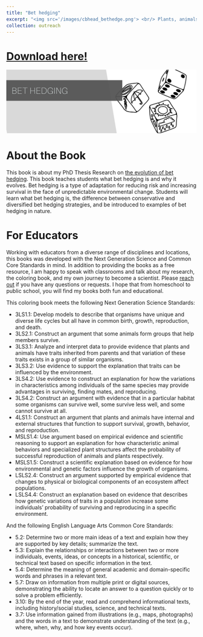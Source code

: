 ```yaml
---
title: "Bet hedging"
excerpt: "<img src='/images/cbhead_bethedge.png'> <br/> Plants, animals, and microbes all use bet hedging to survive unpredictable environmental change. Learn more about my PhD thesis research on the evolution of bet hedging!"
collection: outreach
---
```

<head>
<!-- Global site tag (gtag.js) - Google Analytics -->
<script async src="https://www.googletagmanager.com/gtag/js?id=UA-174576010-1"></script>
<script>
  window.dataLayer = window.dataLayer || [];
  function gtag(){dataLayer.push(arguments);}
  gtag('js', new Date());

  gtag('config', 'UA-174576010-1');
</script>
</head>

# [Download here!](/files/bethedgingcoloringbook.pdf)

<img src='/images/cbhead_bethedge.png'>

# About the Book
This book is about my PhD Thesis Research on [the evolution of bet hedging](https://www.sciencemaya.com/portfolio/1_bethedging/). This book teaches students what bet hedging is and why it evolves. Bet hedging is a type of adaptation for reducing risk and increasing survival in the face of unpredictable environmental change. Students will learn what bet hedging is, the difference between conservative and diversified bet hedging strategies, and be introduced to examples of bet hedging in nature.  

# For Educators
Working with educators from a diverse range of disciplines and locations, this books was developed with the Next Generation Science and Common Core Standards in mind. In addition to providing the books as a free resource, I am happy to speak with classrooms and talk about my research, the coloring book, and my own journey to become a scientist. Please [reach out](mailto:maya_weissman@brown.edu) if you have any questions or requests. I hope that from homeschool to public school, you will find my books both fun and educational.

This coloring book meets the following Next Generation Science Standards:
* 3LS1.1: Develop models to describe that organisms have unique and diverse life cycles but all have in common birth, growth, reproduction, and death.
* 3LS2.1: Construct an argument that some animals form groups that help members survive.
* 3LS3.1: Analyze and interpret data to provide evidence that plants and animals have traits inherited from parents and that variation of these traits exists in a group of similar organisms.
* 3LS3.2: Use evidence to support the explanation that traits can be influenced by the environment.
* 3LS4.2: Use evidence to construct an explanation for how the variations in characteristics among individuals of the same species may provide advantages in surviving, finding mates, and reproducing.
* 3LS4.2: Construct an argument with evidence that in a particular habitat some organisms can survive well, some survive less well, and some cannot survive at all.
* 4LS1.1: Construct an argument that plants and animals have internal and external structures that function to support survival, growth, behavior, and reproduction.
* MSLS1.4: Use argument based on empirical evidence and scientific reasoning to support an explanation for how characteristic animal behaviors and specialized plant structures affect the probability of successful reproduction of animals and plants respectively.
* MSLS1.5: Construct a scientific explanation based on evidence for how environmental and genetic factors influence the growth of organisms.
* LSLS2.4: Construct an argument supported by empirical evidence that changes to physical or biological components of an ecosystem affect populations.
* LSLS4.4: Construct an explanation based on evidence that describes how genetic variations of traits in a population increase some individuals’ probability of surviving and reproducing in a specific environment.

And the following English Language Arts Common Core Standards:
* 5.2: Determine two or more main ideas of a text and explain how they are supported by key details; summarize the text.
* 5.3: Explain the relationships or interactions between two or more individuals, events, ideas, or concepts in a historical, scientific, or technical text based on specific information in the text.
* 5.4: Determine the meaning of general academic and domain-specific words and phrases in a relevant text.
* 5.7: Draw on information from multiple print or digital sources, demonstrating the ability to locate an answer to a question quickly or to solve a problem efficiently.
* 3.10: By the end of the year, read and comprehend informational texts, including history/social studies, science, and technical texts.
* 3.7: Use information gained from illustrations (e.g., maps, photographs) and the words in a text to demonstrate understanding of the text (e.g., where, when, why, and how key events occur). 
